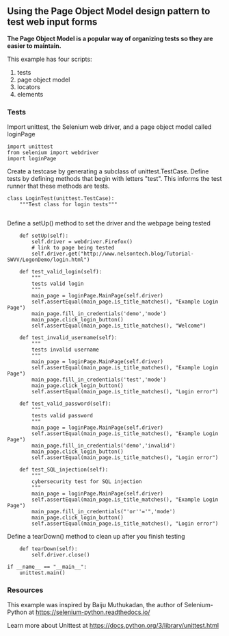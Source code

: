 ## Using the Page Object Model design pattern to test web input forms

**The Page Object Model is a popular way of organizing tests so they are easier to maintain.**

This example has four scripts:

1.  tests
2.  page object model
3.  locators
4.  elements


### Tests

Import unittest, the Selenium web driver, and a page object model called loginPage

```
import unittest
from selenium import webdriver
import loginPage
```
Create a testcase by generating a subclass of unittest.TestCase.  Define tests by defining methods that begin with letters "test".  This informs the test runner that these methods are tests.  

```
class LoginTest(unittest.TestCase):
    """Test class for login tests"""
    
```
Define a setUp() method to set the driver and the webpage being tested

```
    def setUp(self):
        self.driver = webdriver.Firefox()
        # link to page being tested
        self.driver.get("http://www.nelsontech.blog/Tutorial-SWVV/LogonDemo/login.html")

    def test_valid_login(self):
        """
        tests valid login
        """
        main_page = loginPage.MainPage(self.driver)
        self.assertEqual(main_page.is_title_matches(), "Example Login Page")
        main_page.fill_in_credentials('demo','mode')
        main_page.click_login_button()
        self.assertEqual(main_page.is_title_matches(), "Welcome")

    def test_invalid_username(self):
        """
        tests invalid username
        """
        main_page = loginPage.MainPage(self.driver)
        self.assertEqual(main_page.is_title_matches(), "Example Login Page")
        main_page.fill_in_credentials('test','mode')
        main_page.click_login_button()
        self.assertEqual(main_page.is_title_matches(), "Login error")

    def test_valid_password(self):
        """
        tests valid password
        """
        main_page = loginPage.MainPage(self.driver)
        self.assertEqual(main_page.is_title_matches(), "Example Login Page")
        main_page.fill_in_credentials('demo','invalid')
        main_page.click_login_button()
        self.assertEqual(main_page.is_title_matches(), "Login error")

    def test_SQL_injection(self):
        """
        cybersecurity test for SQL injection
        """
        main_page = loginPage.MainPage(self.driver)
        self.assertEqual(main_page.is_title_matches(), "Example Login Page")
        main_page.fill_in_credentials("'or''='",'mode')
        main_page.click_login_button()
        self.assertEqual(main_page.is_title_matches(), "Login error")
```
Define a tearDown() method to clean up after you finish testing
```
    def tearDown(self):
        self.driver.close()
```

```
if __name__ == "__main__":
    unittest.main()
```    
    
### Resources

This example was inspired by Baiju Muthukadan, the author of Selenium-Python at https://selenium-python.readthedocs.io/

Learn more about Unittest at https://docs.python.org/3/library/unittest.html
